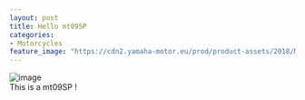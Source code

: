 ```yaml
---
layout: post
title: Hello mt09SP
categories:
- Motorcycles
feature_image: "https://cdn2.yamaha-motor.eu/prod/product-assets/2018/MT09DX/2018-Yamaha-MT09DX-EU-Silver_Blu_Carbon-Studio-001-03.jpg"
---
```

![image](https://cdn2.yamaha-motor.eu/prod/product-assets/2018/MT09DX/2018-Yamaha-MT09DX-EU-Silver_Blu_Carbon-Studio-001-03.jpg)  
This is a mt09SP !